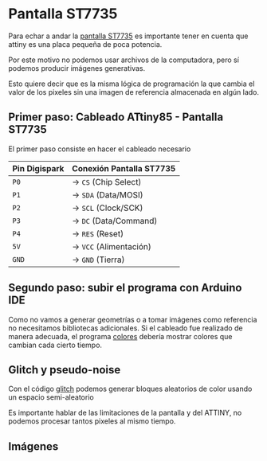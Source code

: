 # Pantalla ST7735

Para echar a andar la [pantalla ST7735](https://uelectronics.com/producto/tft-display-lcd-0-96-spi-hd-65k-colores-st7735/) es importante tener en cuenta que attiny es una placa pequeña de poca potencia. 

Por este motivo no podemos usar archivos de la computadora, pero sí podemos producir imágenes generativas. 

Esto quiere decir que es la misma lógica de programación la que cambia el valor de los pixeles sin una imagen de referencia almacenada en algún lado. 

## Primer paso: Cableado ATtiny85 - Pantalla ST7735

El primer paso consiste en hacer el cableado necesario 

| Pin Digispark  | Conexión Pantalla ST7735  |
|----------------|---------------------------|
| `P0`           | → `CS` (Chip Select)      |
| `P1`           | → `SDA` (Data/MOSI)       |
| `P2`           | → `SCL` (Clock/SCK)       |
| `P3`           | → `DC` (Data/Command)     |
| `P4`           | → `RES` (Reset)           |
| `5V`           | → `VCC` (Alimentación)    |
| `GND`          | → `GND` (Tierra)          |

## Segundo paso: subir el programa con Arduino IDE

Como no vamos a generar geometrías o a tomar imágenes como referencia no necesitamos bibliotecas adicionales. Si el cableado fue realizado de manera adecuada, el programa [colores](./colores/colores.ino) debería mostrar colores que cambian cada cierto tiempo. 

## Glitch y pseudo-noise

Con el código [glitch](./glitch/glitch.ino) podemos generar bloques aleatorios de color usando un espacio semi-aleatorio

Es importante hablar de las limitaciones de la pantalla y del ATTINY, no podemos procesar tantos pixeles al mismo tiempo. 

## Imágenes

